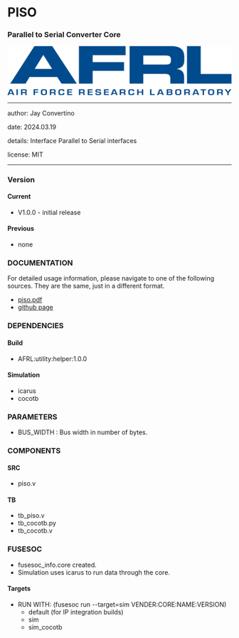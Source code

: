 # PISO
### Parallel to Serial Converter Core

![image](docs/manual/img/AFRL.png)

---

   author: Jay Convertino   
   
   date: 2024.03.19
   
   details: Interface Parallel to Serial interfaces

   license: MIT   
   
---

### Version
#### Current
  - V1.0.0 - initial release

#### Previous
  - none

### DOCUMENTATION
  For detailed usage information, please navigate to one of the following sources. They are the same, just in a different format.

  - [piso.pdf](docs/manual/piso.pdf)
  - [github page](https://johnathan-convertino-afrl.github.io/piso/)

### DEPENDENCIES
#### Build

  - AFRL:utility:helper:1.0.0
  
#### Simulation

  - icarus
  - cocotb

### PARAMETERS

* BUS_WIDTH     : Bus width in number of bytes.

### COMPONENTS
#### SRC

* piso.v

#### TB

* tb_piso.v
* tb_cocotb.py
* tb_cocotb.v
  
### FUSESOC

* fusesoc_info.core created.
* Simulation uses icarus to run data through the core.

#### Targets

* RUN WITH: (fusesoc run --target=sim VENDER:CORE:NAME:VERSION)
  - default (for IP integration builds)
  - sim
  - sim_cocotb
